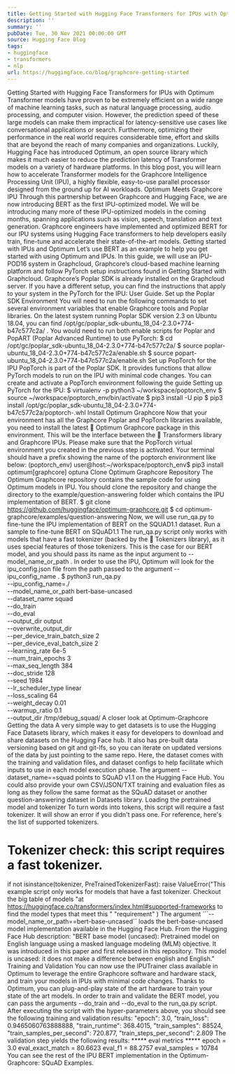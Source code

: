 ```yaml
---
title: Getting Started with Hugging Face Transformers for IPUs with Optimum
description: ''
summary: ''
pubDate: Tue, 30 Nov 2021 00:00:00 GMT
source: Hugging Face Blog
tags:
- huggingface
- transformers
- nlp
url: https://huggingface.co/blog/graphcore-getting-started
---
```


Getting Started with Hugging Face Transformers for IPUs with Optimum
Transformer models have proven to be extremely efficient on a wide range of machine learning tasks, such as natural language processing, audio processing, and computer vision. However, the prediction speed of these large models can make them impractical for latency-sensitive use cases like conversational applications or search. Furthermore, optimizing their performance in the real world requires considerable time, effort and skills that are beyond the reach of many companies and organizations.
Luckily, Hugging Face has introduced Optimum, an open source library which makes it much easier to reduce the prediction latency of Transformer models on a variety of hardware platforms. In this blog post, you will learn how to accelerate Transformer models for the Graphcore Intelligence Processing Unit (IPU), a highly flexible, easy-to-use parallel processor designed from the ground up for AI workloads.
Optimum Meets Graphcore IPU
Through this partnership between Graphcore and Hugging Face, we are now introducing BERT as the first IPU-optimized model. We will be introducing many more of these IPU-optimized models in the coming months, spanning applications such as vision, speech, translation and text generation.
Graphcore engineers have implemented and optimized BERT for our IPU systems using Hugging Face transformers to help developers easily train, fine-tune and accelerate their state-of-the-art models.
Getting started with IPUs and Optimum
Let’s use BERT as an example to help you get started with using Optimum and IPUs.
In this guide, we will use an IPU-POD16 system in Graphcloud, Graphcore’s cloud-based machine learning platform and follow PyTorch setup instructions found in Getting Started with Graphcloud.
Graphcore’s Poplar SDK is already installed on the Graphcloud server. If you have a different setup, you can find the instructions that apply to your system in the PyTorch for the IPU: User Guide.
Set up the Poplar SDK Environment
You will need to run the following commands to set several environment variables that enable Graphcore tools and Poplar libraries. On the latest system running Poplar SDK version 2.3 on Ubuntu 18.04, you can find /opt/gc/poplar_sdk-ubuntu_18_04-2.3.0+774-b47c577c2a/
.
You would need to run both enable scripts for Poplar and PopART (Poplar Advanced Runtime) to use PyTorch:
$ cd /opt/gc/poplar_sdk-ubuntu_18_04-2.3.0+774-b47c577c2a/
$ source poplar-ubuntu_18_04-2.3.0+774-b47c577c2a/enable.sh
$ source popart-ubuntu_18_04-2.3.0+774-b47c577c2a/enable.sh
Set up PopTorch for the IPU
PopTorch is part of the Poplar SDK. It provides functions that allow PyTorch models to run on the IPU with minimal code changes. You can create and activate a PopTorch environment following the guide Setting up PyTorch for the IPU:
$ virtualenv -p python3 ~/workspace/poptorch_env
$ source ~/workspace/poptorch_env/bin/activate
$ pip3 install -U pip
$ pip3 install /opt/gc/poplar_sdk-ubuntu_18_04-2.3.0+774-b47c577c2a/poptorch-<sdk-version>.whl
Install Optimum Graphcore
Now that your environment has all the Graphcore Poplar and PopTorch libraries available, you need to install the latest 🤗 Optimum Graphcore package in this environment. This will be the interface between the 🤗 Transformers library and Graphcore IPUs.
Please make sure that the PopTorch virtual environment you created in the previous step is activated. Your terminal should have a prefix showing the name of the poptorch environment like below:
(poptorch_env) user@host:~/workspace/poptorch_env$ pip3 install optimum[graphcore] optuna
Clone Optimum Graphcore Repository
The Optimum Graphcore repository contains the sample code for using Optimum models in IPU. You should clone the repository and change the directory to the example/question-answering
folder which contains the IPU implementation of BERT.
$ git clone https://github.com/huggingface/optimum-graphcore.git
$ cd optimum-graphcore/examples/question-answering
Now, we will use run_qa.py
to fine-tune the IPU implementation of BERT on the SQUAD1.1 dataset.
Run a sample to fine-tune BERT on SQuAD1.1
The run_qa.py
script only works with models that have a fast tokenizer (backed by the 🤗 Tokenizers library), as it uses special features of those tokenizers. This is the case for our BERT model, and you should pass its name as the input argument to --model_name_or_path
. In order to use the IPU, Optimum will look for the ipu_config.json
file from the path passed to the argument --ipu_config_name
.
$ python3 run_qa.py \
--ipu_config_name=./ \
--model_name_or_path bert-base-uncased \
--dataset_name squad \
--do_train \
--do_eval \
--output_dir output \
--overwrite_output_dir \
--per_device_train_batch_size 2 \
--per_device_eval_batch_size 2 \
--learning_rate 6e-5 \
--num_train_epochs 3 \
--max_seq_length 384 \
--doc_stride 128 \
--seed 1984 \
--lr_scheduler_type linear \
--loss_scaling 64 \
--weight_decay 0.01 \
--warmup_ratio 0.1 \
--output_dir /tmp/debug_squad/
A closer look at Optimum-Graphcore
Getting the data
A very simple way to get datasets is to use the Hugging Face Datasets library, which makes it easy for developers to download and share datasets on the Hugging Face hub. It also has pre-built data versioning based on git and git-lfs, so you can iterate on updated versions of the data by just pointing to the same repo.
Here, the dataset comes with the training and validation files, and dataset configs to help facilitate which inputs to use in each model execution phase. The argument --dataset_name==squad
points to SQuAD v1.1 on the Hugging Face Hub. You could also provide your own CSV/JSON/TXT training and evaluation files as long as they follow the same format as the SQuAD dataset or another question-answering dataset in Datasets library.
Loading the pretrained model and tokenizer
To turn words into tokens, this script will require a fast tokenizer. It will show an error if you didn't pass one. For reference, here's the list of supported tokenizers.
# Tokenizer check: this script requires a fast tokenizer.
if not isinstance(tokenizer, PreTrainedTokenizerFast):
raise ValueError("This example script only works for models that have a fast tokenizer. Checkout the big table of models
"at https://huggingface.co/transformers/index.html#supported-frameworks to find the model types that meet this "
"requirement"
)
The argument ```--model_name_or_path==bert-base-uncased`` loads the bert-base-uncased model implementation available in the Hugging Face Hub.
From the Hugging Face Hub description:
"BERT base model (uncased): Pretrained model on English language using a masked language modeling (MLM) objective. It was introduced in this paper and first released in this repository. This model is uncased: it does not make a difference between english and English."
Training and Validation
You can now use the IPUTrainer
class available in Optimum to leverage the entire Graphcore software and hardware stack, and train your models in IPUs with minimal code changes. Thanks to Optimum, you can plug-and-play state of the art hardware to train your state of the art models.
In order to train and validate the BERT model, you can pass the arguments --do_train
and --do_eval
to the run_qa.py
script. After executing the script with the hyper-parameters above, you should see the following training and validation results:
"epoch": 3.0,
"train_loss": 0.9465060763888888,
"train_runtime": 368.4015,
"train_samples": 88524,
"train_samples_per_second": 720.877,
"train_steps_per_second": 2.809
The validation step yields the following results:
***** eval metrics *****
epoch = 3.0
eval_exact_match = 80.6623
eval_f1 = 88.2757
eval_samples = 10784
You can see the rest of the IPU BERT implementation in the Optimum-Graphcore: SQuAD Examples.